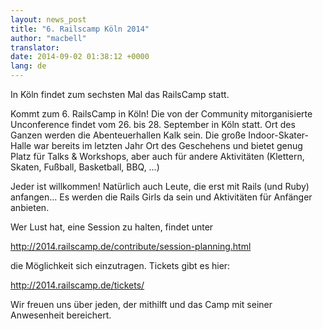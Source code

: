 ```yaml
---
layout: news_post
title: "6. Railscamp Köln 2014"
author: "macbell"
translator:
date: 2014-09-02 01:38:12 +0000
lang: de
---
```


In Köln findet zum sechsten Mal das RailsCamp statt.

Kommt zum 6. RailsCamp in Köln! Die von der Community mitorganisierte
Unconference findet vom 26. bis 28. September in Köln statt. Ort des
Ganzen werden die Abenteuerhallen Kalk sein.  Die große
Indoor-Skater-Halle war bereits im letzten Jahr Ort des Geschehens und
bietet genug Platz für Talks & Workshops, aber auch für andere
Aktivitäten (Klettern, Skaten, Fußball, Basketball, BBQ, …)

Jeder ist willkommen! Natürlich auch Leute, die erst mit Rails (und
Ruby) anfangen... Es werden die Rails Girls da sein und Aktivitäten
für Anfänger anbieten.

Wer Lust hat, eine Session zu halten, findet unter

<http://2014.railscamp.de/contribute/session-planning.html>

die Möglichkeit sich einzutragen. Tickets gibt es hier:

<http://2014.railscamp.de/tickets/>

Wir freuen uns über jeden, der mithilft und das Camp mit seiner
Anwesenheit bereichert.
